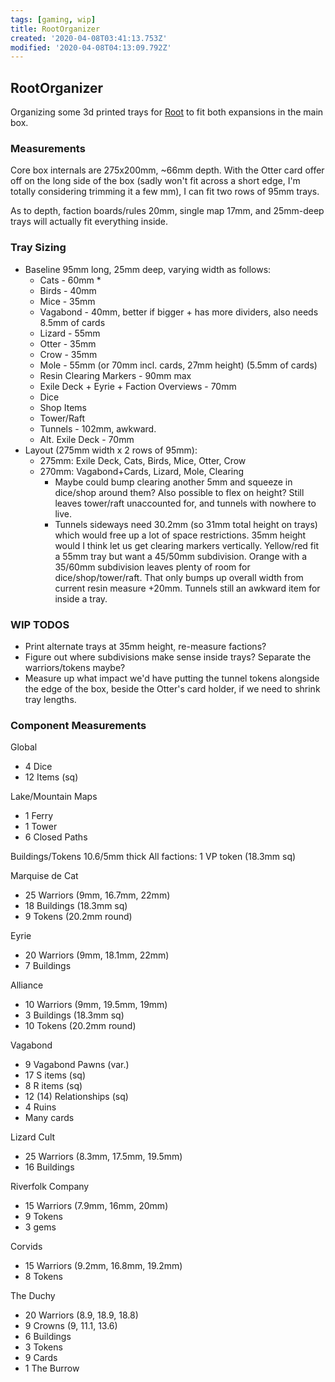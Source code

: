 ```yaml
---
tags: [gaming, wip]
title: RootOrganizer
created: '2020-04-08T03:41:13.753Z'
modified: '2020-04-08T04:13:09.792Z'
---
```


## RootOrganizer

Organizing some 3d printed trays for [Root](https://boardgamegeek.com/boardgame/237182/root) to fit both expansions in the main box.

### Measurements

Core box internals are 275x200mm, ~66mm depth. With the Otter card offer off on the long side of the box (sadly won't fit across a short edge, I'm totally considering trimming it a few mm), I can fit two rows of 95mm trays.

As to depth, faction boards/rules 20mm, single map 17mm, and 25mm-deep trays will actually fit everything inside.

### Tray Sizing

* Baseline 95mm long, 25mm deep, varying width as follows:
    * Cats - 60mm *
    * Birds - 40mm
    * Mice - 35mm
    * Vagabond - 40mm, better if bigger + has more dividers, also needs 8.5mm of cards
    * Lizard - 55mm
    * Otter - 35mm
    * Crow - 35mm
    * Mole - 55mm (or 70mm incl. cards, 27mm height) (5.5mm of cards)
    * Resin Clearing Markers - 90mm max
    * Exile Deck + Eyrie + Faction Overviews - 70mm
    * Dice
    * Shop Items
    * Tower/Raft
    * Tunnels - 102mm, awkward.
    * Alt. Exile Deck - 70mm
* Layout (275mm width x 2 rows of 95mm):
    * 275mm: Exile Deck, Cats, Birds, Mice, Otter, Crow
    * 270mm: Vagabond+Cards, Lizard, Mole, Clearing
        * Maybe could bump clearing another 5mm and squeeze in dice/shop around them? Also possible to flex on height? Still leaves tower/raft unaccounted for, and tunnels with nowhere to live.
        * Tunnels sideways need 30.2mm (so 31mm total height on trays) which would free up a lot of space restrictions. 35mm height would I think let us get clearing markers vertically. Yellow/red fit a 55mm tray but want a 45/50mm subdivision. Orange with a 35/60mm subdivision leaves plenty of room for dice/shop/tower/raft. That only bumps up overall width from current resin measure +20mm. Tunnels still an awkward item for inside a tray.

### WIP TODOS

- Print alternate trays at 35mm height, re-measure factions?
- Figure out where subdivisions make sense inside trays? Separate the warriors/tokens maybe?
- Measure up what impact we'd have putting the tunnel tokens alongside the edge of the box, beside the Otter's card holder, if we need to shrink tray lengths.

### Component Measurements

Global
- 4 Dice
- 12 Items (sq)

Lake/Mountain Maps
- 1 Ferry
- 1 Tower
- 6 Closed Paths

Buildings/Tokens 10.6/5mm thick
All factions: 1 VP token (18.3mm sq)

Marquise de Cat
- 25 Warriors (9mm, 16.7mm, 22mm)
- 18 Buildings (18.3mm sq)
- 9 Tokens (20.2mm round)

Eyrie
- 20 Warriors (9mm, 18.1mm, 22mm)
- 7 Buildings

Alliance
- 10 Warriors (9mm, 19.5mm, 19mm)
- 3 Buildings (18.3mm sq)
- 10 Tokens (20.2mm round)

Vagabond
- 9 Vagabond Pawns (var.)
- 17 S items (sq)
- 8 R items (sq)
- 12 (14) Relationships (sq)
- 4 Ruins
- Many cards

Lizard Cult
- 25 Warriors (8.3mm, 17.5mm, 19.5mm)
- 16 Buildings

Riverfolk Company
- 15 Warriors (7.9mm, 16mm, 20mm)
- 9 Tokens
- 3 gems

Corvids
- 15 Warriors (9.2mm, 16.8mm, 19.2mm)
- 8 Tokens

The Duchy
- 20 Warriors (8.9, 18.9, 18.8)
- 9 Crowns (9, 11.1, 13.6)
- 6 Buildings
- 3 Tokens
- 9 Cards
- 1 The Burrow



